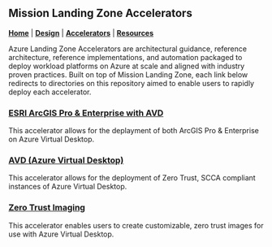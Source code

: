 ## Mission Landing Zone Accelerators

[**Home**](./README.md) | [**Design**](./DESIGN.md) | [**Accelerators**](./ACCELERATORS.md) | [**Resources**](./RESOURCES.md)

Azure Landing Zone Accelerators are architectural guidance, reference architecture, reference implementations, and automation packaged to deploy workload platforms on Azure at scale and aligned with industry proven practices. Built on top of Mission Landing Zone,
each link below redirects to directories on this repository aimed to enable users to rapidly deploy each accelerator.

### [ESRI ArcGIS Pro & Enterprise with AVD](./docs/esri.md)
This accelerator allows for the deplayment of both ArcGIS Pro & Enterprise on Azure Virtual Desktop. 

### [AVD (Azure Virtual Desktop)](./src/bicep/add-ons/azure-virtual-desktop/README.md)
This accelerator allows for the deployment of Zero Trust, SCCA compliant instances of Azure Virtual Desktop.

### [Zero Trust Imaging](./src/bicep/add-ons/imaging/README.md)
This accelerator enables users to create customizable, zero trust images for use with Azure Virtual Desktop.



